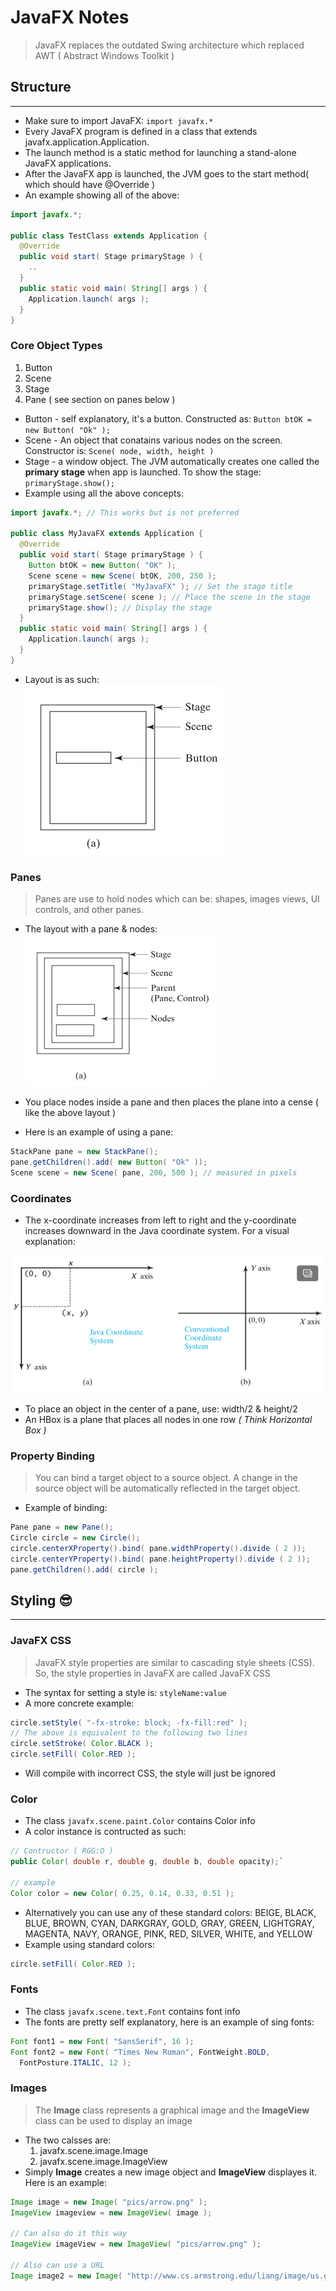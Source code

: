 # JavaFX Notes

> JavaFX replaces the outdated Swing architecture which replaced AWT ( Abstract Windows Toolkit )

## Structure 

---

* Make sure to import JavaFX: `import javafx.*`
* Every JavaFX program is defined in a class that extends javafx.application.Application.
* The launch method is a static method for launching a stand-alone JavaFX applications.
* After the JavaFX app is launched, the JVM goes to the start method( which should have @Override )
* An example showing all of the above:  
```Java
import javafx.*;

public class TestClass extends Application {
  @Override
  public void start( Stage primaryStage ) {
    ..
  }
  public static void main( String[] args ) {
    Application.launch( args );
  }      
}
```

### Core Object Types

1. Button
2. Scene
3. Stage
4. Pane ( see section on panes below )

* Button - self explanatory, it's a button. Constructed as: `Button btOK = new Button( "Ok" );`
* Scene - An object that conatains various nodes on the screen. Constructor is: `Scene( node, width, height )`
* Stage - a window object. The JVM automatically creates one called the **primary stage** when app is launched. To show the stage: `primaryStage.show();`
* Example using all the above concepts:  
```Java
import javafx.*; // This works but is not preferred

public class MyJavaFX extends Application {
  @Override
  public void start( Stage primaryStage ) {
    Button btOK = new Button( "OK" );
    Scene scene = new Scene( btOK, 200, 250 );
    primaryStage.setTitle( "MyJavaFX" ); // Set the stage title
    primaryStage.setScene( scene ); // Place the scene in the stage
    primaryStage.show(); // Display the stage
  }
  public static void main( String[] args ) { 
    Application.launch( args ); 
  }
}
```
* Layout is as such:  
![](layout.png)

### Panes

> Panes are use to hold nodes which can be: shapes, images views, UI controls, and other panes.

* The layout with a pane & nodes:  
![](pane.png)  

* You place nodes inside a pane and then places the plane into a cense ( like the above layout )
* Here is an example of using a pane:  
```Java
StackPane pane = new StackPane();
pane.getChildren().add( new Button( "Ok" ));
Scene scene = new Scene( pane, 200, 500 ); // measured in pixels
```

### Coordinates

* The x-coordinate increases from left to right and the y-coordinate increases downward in the Java coordinate system. For a visual explanation:  

![](cord.png)

* To place an object in the center of a pane, use: width/2 & height/2
* An HBox is a plane that places all nodes in one row *( Think Horizontal Box )*

### Property Binding

> You can bind a target object to a source object. A change in the source object will be automatically reflected in the target object.

* Example of binding:  
```Java
Pane pane = new Pane();
Circle circle = new Circle();
circle.centerXProperty().bind( pane.widthProperty().divide ( 2 ));
circle.centerYProperty().bind( pane.heightProperty().divide ( 2 ));
pane.getChildren().add( circle );
```

## Styling :sunglasses:

___

### JavaFX CSS

> JavaFX style properties are similar to cascading style sheets (CSS). So, the style properties in JavaFX are called JavaFX CSS

* The syntax for setting a style is: `styleName:value`
* A more concrete example:  
```Java
circle.setStyle( "-fx-stroke: block; -fx-fill:red" );
// The above is equivalent to the following two lines
circle.setStroke( Color.BLACK );
circle.setFill( Color.RED );
```
* Will compile with incorrect CSS, the style will just be ignored

### Color

* The class `javafx.scene.paint.Color` contains Color info
* A color instance is contructed as such:  
```Java
// Contructor ( RGG:O )
public Color( double r, double g, double b, double opacity);`

// example
Color color = new Color( 0.25, 0.14, 0.33, 0.51 );
```
* Alternatively you can use any of these standard colors: BEIGE, BLACK, BLUE, BROWN, CYAN, DARKGRAY, GOLD, GRAY, GREEN, LIGHTGRAY, MAGENTA, NAVY, ORANGE, PINK, RED, SILVER, WHITE, and YELLOW
* Example using standard colors:
```Java
circle.setFill( Color.RED );
```

### Fonts

* The class `javafx.scene.text.Font` contains font info
* The fonts are pretty self explanatory, here is an example of sing fonts:  
```Java
Font font1 = new Font( "SansSerif", 16 );
Font font2 = new Font( "Times New Roman", FontWeight.BOLD,
  FontPosture.ITALIC, 12 );
```

### Images

> The **Image** class represents a graphical image and the **ImageView** class can be used to display an image

* The two calsses are:
  1. javafx.scene.image.Image
  2. javafx.scene.image.ImageView
* Simply **Image** creates a new image object and **ImageView** displayes it. Here is an example:  
```Java
Image image = new Image( "pics/arrow.png" );
ImageView imageview = new ImageView( image );

// Can also do it this way
ImageView imageView = new ImageView( "pics/arrow.png" );

// Also can use a URL
Image image2 = new Image( "http://www.cs.armstrong.edu/liang/image/us.gif" );
```

